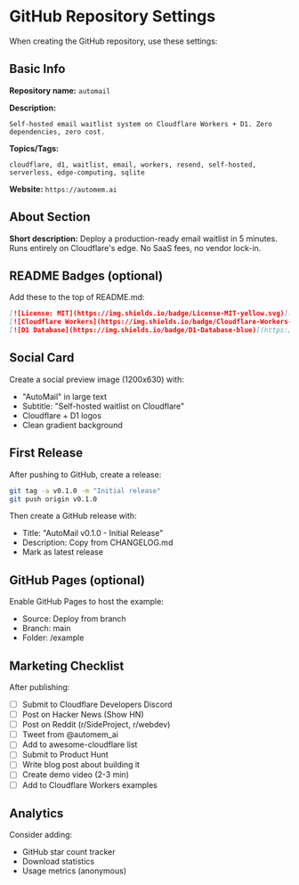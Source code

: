 # GitHub Repository Settings

When creating the GitHub repository, use these settings:

## Basic Info

**Repository name:** `automail`

**Description:** 
```
Self-hosted email waitlist system on Cloudflare Workers + D1. Zero dependencies, zero cost.
```

**Topics/Tags:**
```
cloudflare, d1, waitlist, email, workers, resend, self-hosted, serverless, edge-computing, sqlite
```

**Website:** `https://automem.ai`

## About Section

**Short description:**
Deploy a production-ready email waitlist in 5 minutes. Runs entirely on Cloudflare's edge. No SaaS fees, no vendor lock-in.

## README Badges (optional)

Add these to the top of README.md:

```markdown
[![License: MIT](https://img.shields.io/badge/License-MIT-yellow.svg)](https://opensource.org/licenses/MIT)
[![Cloudflare Workers](https://img.shields.io/badge/Cloudflare-Workers-orange)](https://workers.cloudflare.com/)
[![D1 Database](https://img.shields.io/badge/D1-Database-blue)](https://developers.cloudflare.com/d1/)
```

## Social Card

Create a social preview image (1200x630) with:
- "AutoMail" in large text
- Subtitle: "Self-hosted waitlist on Cloudflare"
- Cloudflare + D1 logos
- Clean gradient background

## First Release

After pushing to GitHub, create a release:

```bash
git tag -a v0.1.0 -m "Initial release"
git push origin v0.1.0
```

Then create a GitHub release with:
- Title: "AutoMail v0.1.0 - Initial Release"
- Description: Copy from CHANGELOG.md
- Mark as latest release

## GitHub Pages (optional)

Enable GitHub Pages to host the example:
- Source: Deploy from branch
- Branch: main
- Folder: /example

## Marketing Checklist

After publishing:

- [ ] Submit to Cloudflare Developers Discord
- [ ] Post on Hacker News (Show HN)
- [ ] Post on Reddit (r/SideProject, r/webdev)
- [ ] Tweet from @automem_ai
- [ ] Add to awesome-cloudflare list
- [ ] Submit to Product Hunt
- [ ] Write blog post about building it
- [ ] Create demo video (2-3 min)
- [ ] Add to Cloudflare Workers examples

## Analytics

Consider adding:
- GitHub star count tracker
- Download statistics
- Usage metrics (anonymous)

